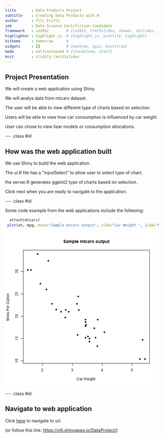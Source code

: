 ```yaml
---
title       : Data Products Project
subtitle    : Creating Data Products with R
author      : Ylli Prifti
job         : Data Science Certifiction Candidate
framework   : io2012        # {io2012, html5slides, shower, dzslides, ...}
highlighter : highlight.js  # {highlight.js, prettify, highlight}
hitheme     : tomorrow      # 
widgets     : []            # {mathjax, quiz, bootstrap}
mode        : selfcontained # {standalone, draft}
knit        : slidify::knit2slides
---
```


## Project Presentation

We will create a web application using Shiny. 

We will analys data from mtcars dataset.

The user will be able to view different type of charts based on selection.

Users will be able to view how car consumption is influenced by car weight.

User can chose to view liear models or consumption allocations.



--- .class #id 

## How was the web application built

We use Shiny to build the web application. 

The ui.R file has a "inputSelect" to allow user to select type of chart.

the server.R generates ggplot2 type of charts based on selection.


Click next when you are ready to navigate to the application.

--- .class #id 

Some code example from the web applications include the follwoing:




```r
  attach(mtcars) 
 plot(wt, mpg, main="Sample mtcars output", xlab="Car Weight ", ylab="Miles Per Gallon ", pch=19) 
```

![plot of chunk codechung](figure/codechung-1.png)

--- .class #id 

## Navigate to web application

Click [here](https://ylli.shinyapps.io/DataProject/) to navigate to url. 

(or follow this link: https://ylli.shinyapps.io/DataProject/)
